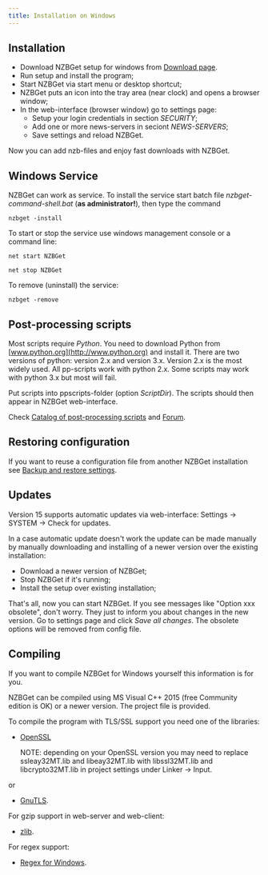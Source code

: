 ```yaml
---
title: Installation on Windows
---
```

## Installation ##
- Download NZBGet setup for windows from [Download page](download).
- Run setup and install the program;
- Start NZBGet via start menu or desktop shortcut;
- NZBGet puts an icon into the tray area (near clock) and opens a browser window;
- In the web-interface (browser window) go to settings page:
  - Setup your login credentials in section *SECURITY*;
  - Add one or more news-servers in seciont *NEWS-SERVERS*;
  - Save settings and reload NZBGet.

Now you can add nzb-files and enjoy fast downloads with NZBGet.

## Windows Service ##
NZBGet can work as service. To install the service start batch file *nzbget-command-shell.bat* (**as administrator!**), then type the command

    nzbget -install

To start or stop the service use windows management console or a command line:

    net start NZBGet

    net stop NZBGet

To remove (uninstall) the service:

    nzbget -remove

## Post-processing scripts ##
Most scripts require *Python*. You need to download Python from [www.python.org](http://www.python.org) and install it. There are two versions of python: version 2.x and version 3.x. Version 2.x is the most widely used. All pp-scripts work with python 2.x. Some scripts may work with python 3.x but most will fail. 

Put scripts into ppscripts-folder (option *ScriptDir*). The scripts should then appear in NZBGet web-interface.

Check [Catalog of post-processing scripts](Catalog_of_post-processing_scripts) and [Forum](forum).

## Restoring configuration ##
If you want to reuse a configuration file from another NZBGet installation see [Backup and restore settings](Backup_and_restore_settings).

## Updates ##
Version 15 supports automatic updates via web-interface: Settings -> SYSTEM -> Check for updates.

In a case automatic update doesn't work the update can be made manually by manually downloading and installing of a newer version over the existing installation:
- Download a newer version of NZBGet;
- Stop NZBGet if it's running;
- Install the setup over existing installation;

That's all, now you can start NZBGet. If you see messages like "Option xxx obsolete", don't worry. They just to inform you about changes in the new version. Go to settings page and click *Save all changes*. The obsolete options will be removed from config file.

## Compiling ##
If you want to compile NZBGet for Windows yourself this information is for you.

NZBGet can be compiled using MS Visual C++ 2015 (free Community edition is OK) or a newer version. The project file is provided. 

To compile the program with TLS/SSL support you need one of the libraries:
- [OpenSSL](https://wiki.openssl.org/index.php/Binaries)

   NOTE: depending on your OpenSSL version you may need to replace ssleay32MT.lib and
libeay32MT.lib with libssl32MT.lib and libcrypto32MT.lib in project settings under Linker -> Input.

or
- [GnuTLS](http://www.gnu.org/software/gnutls).

For gzip support in web-server and web-client:
- [zlib](http://www.zlib.net).

For regex support:
- [Regex for Windows](http://gnuwin32.sourceforge.net/packages/regex.htm).
